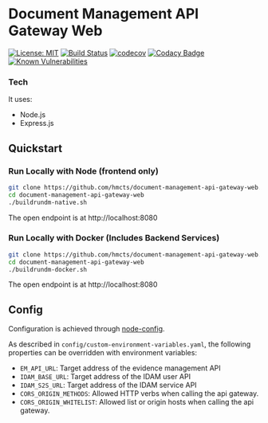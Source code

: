 # Document Management API Gateway Web 
[![License: MIT](https://img.shields.io/badge/License-MIT-yellow.svg)](https://opensource.org/licenses/MIT)
[![Build Status](https://travis-ci.org/hmcts/document-management-api-gateway-web.svg?branch=master)](https://travis-ci.org/hmcts/document-management-api-gateway-web)
[![codecov](https://codecov.io/gh/hmcts/document-management-api-gateway-web/branch/master/graph/badge.svg)](https://codecov.io/gh/hmcts/document-management-api-gateway-web)
[![Codacy Badge](https://api.codacy.com/project/badge/Grade/7cb6c8ab14544a8ab1ac44de59d8e30a)](https://www.codacy.com/app/HMCTS/document-management-api-gateway-web)
[![Known Vulnerabilities](https://snyk.io/test/github/hmcts/document-management-api-gateway-web/badge.svg)](https://snyk.io/test/github/hmcts/document-management-api-gateway-web) 


### Tech

It uses:

* Node.js
* Express.js

## Quickstart

### Run Locally with Node (frontend only)
```bash
git clone https://github.com/hmcts/document-management-api-gateway-web.git
cd document-management-api-gateway-web
./buildrundm-native.sh
```
The open endpoint is at http://localhost:8080

### Run Locally with Docker (Includes Backend Services)
```bash
git clone https://github.com/hmcts/document-management-api-gateway-web.git
cd document-management-api-gateway-web
./buildrundm-docker.sh
```
The open endpoint is at http://localhost:8080

## Config

Configuration is achieved through [node-config](https://github.com/lorenwest/node-config).

As described in `config/custom-environment-variables.yaml`, the following properties can be overridden with environment variables:
* `EM_API_URL`: Target address of the evidence management API
* `IDAM_BASE_URL`: Target address of the IDAM user API
* `IDAM_S2S_URL`: Target address of the IDAM service API
* `CORS_ORIGIN_METHODS`: Allowed HTTP verbs when calling the api gateway.
* `CORS_ORIGIN_WHITELIST`: Allowed list or origin hosts when calling the api gateway.
